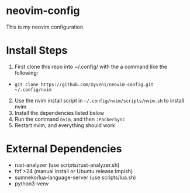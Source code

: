 # neovim-config
This is my neovim configuration.

# Install Steps

1. First clone this repo into ~/.config/ with the a command like the following:
  - `git clone https://github.com/Xyven1/neovim-config.git ~/.config/nvim`
2. Use the nvim install script in `~/.config/nvim/scripts/nvim.sh` to install nvim
3. Install the dependencies listed below
3. Run the command `nvim`, and then `:PackerSync`
4. Restart nvim, and everything should work

# External Dependencies
- rust-analyzer                 (use scripts/rust-analyzer.sh)
- fzf >24                       (manual install or Ubuntu release Impish)
- sumneko/lua-language-server   (use scripts/lua.sh)
- python3-venv
